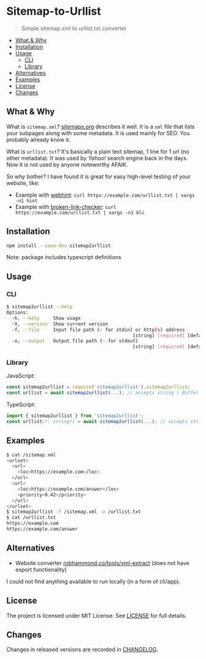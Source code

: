 # Sitemap-to-Urllist

> Simple sitemap.xml to urllist.txt converter

<!-- toc -->

- [What & Why](#what--why)
- [Installation](#installation)
- [Usage](#usage)
  - [CLI](#cli)
  - [Library](#library)
- [Alternatives](#alternatives)
- [Examples](#examples)
- [License](#license)
- [Changes](#changes)

<!-- tocstop -->

## What & Why

What is `sitemap.xml`?
[sitemaps.org](https://www.sitemaps.org/protocol.html) describes it well.
It is a `xml` file that lists your subpages along with some metadata.
It is used mainly for SEO.
You probably already know it.

What is `urllist.txt`?
It's basically a plain text sitemap, 1 line for 1 url (no other metadata).
It was used by _Yahoo!_ search engine back in the days.
Now it is not used by anyone noteworthy AFAIK.

So why bother?
I have found it is great for easy high-level testing of your website, like:

- Example with [webhint](https://github.com/webhintio/hint#readme):
  `curl https://example.com/urllist.txt | xargs -n1 hint`
- Example with [broken-link-checker](https://github.com/stevenvachon/broken-link-checker#readme):
  `curl https://example.com/urllist.txt | xargs -n1 blc`

## Installation

```sh
npm install --save-dev sitemap2urllist
```

Note: package includes typescript definitions

## Usage

### CLI

```sh
$ sitemap2urllist --help
Options:
  -h, --help     Show usage                                            [boolean]
  -V, --version  Show current version                                  [boolean]
  -f, --file     Input file path (- for stdin) or http(s) address
                                              [string] [required] [default: "-"]
  -o, --output   Output file path (- for stdout)
                                              [string] [required] [default: "-"]
```

### Library

JavaScript:

```js
const sitemap2urllist = require('sitemap2urllist').sitemap2urllist;
const urllist = await sitemap2urllist(...); // accepts string | Buffer | URL
```

TypeScript:

```ts
import { sitemap2urllist } from 'sitemap2urllist';
const urllist/*: string*/ = await sitemap2urllist(...); // accepts string | Buffer | URL
```

## Examples

```sh
$ cat /sitemap.xml
<urlset>
  <url>
    <loc>https://example.com</loc>
  </url>
  <url>
    <loc>https://example.com/answer</loc>
    <priority>0.42</priority>
  </url>
</urlset>
$ sitemap2urllist -f /sitemap.xml -o /urllist.txt
$ cat /urllist.txt
https://example.com
https://example.com/answer
```

## Alternatives

- Website converter
  [robhammond.co/tools/xml-extract](https://robhammond.co/tools/xml-extract)
  (does not have export functionality)

I could not find anything available to run locally (in a form of cli/app).

## License

The project is licensed under MIT License.
See [LICENSE](./LICENSE.txt) for full details.

## Changes

Changes in released versions are recorded in [CHANGELOG](./CHANGELOG.md).
